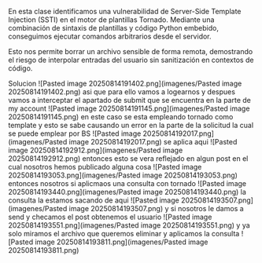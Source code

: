 En esta clase identificamos una vulnerabilidad de Server-Side Template Injection (SSTI) en el motor de plantillas Tornado. Mediante una combinación de sintaxis de plantillas y código Python embebido, conseguimos ejecutar comandos arbitrarios desde el servidor.

Esto nos permite borrar un archivo sensible de forma remota, demostrando el riesgo de interpolar entradas del usuario sin sanitización en contextos de código.

Solucion
![Pasted image 20250814191402.png](imagenes/Pasted image 20250814191402.png)
asi que para ello vamos a logearnos y despues vamos a interceptar el apartado de submit que se encuentra en la parte de my account
![Pasted image 20250814191145.png](imagenes/Pasted image 20250814191145.png)
en este caso se esta empleando tornado como template y esto se sabe causando un error en la parte de la solicitud la cual se puede emplear por BS
![Pasted image 20250814192017.png](imagenes/Pasted image 20250814192017.png)
se aplica aqui
![Pasted image 20250814192912.png](imagenes/Pasted image 20250814192912.png)
entonces esto se vera reflejado en algun post en el cual nosotros hemos publicado alguna cosa
![Pasted image 20250814193053.png](imagenes/Pasted image 20250814193053.png)
entonces nosotros si aplicmaos una consulta con tornado
![Pasted image 20250814193440.png](imagenes/Pasted image 20250814193440.png)
la consulta la estamos sacando de aqui
![Pasted image 20250814193507.png](imagenes/Pasted image 20250814193507.png)
y si nosotros le damos a send y checamos el post obtenemos el usuario
![Pasted image 20250814193551.png](imagenes/Pasted image 20250814193551.png)
y ya solo miramos el archivo que queremos eliminar y aplicamos la consulta
![Pasted image 20250814193811.png](imagenes/Pasted image 20250814193811.png)
